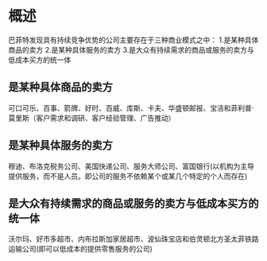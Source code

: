 # 概述
巴菲特发现具有持续竞争优势的公司主要存在于三种商业模式之中：
1.是某种具体商品的卖方
2.是某种具体服务的卖方
3.是大众有持续需求的商品或服务的卖方与低成本买方的统一体

## 是某种具体商品的卖方
可口可乐、百事、箭牌、好时、百威、库斯、卡夫、华盛顿邮报、宝洁和菲利普·莫里斯（客户需求和调研、客户经验管理、广告推动）

## 是某种具体服务的卖方
穆迪、布洛克税务公司、美国快递公司、服务大师公司、富国银行(以机构为主导提供服务，而不是人员。即公司的服务不依赖某个或某几个特定的个人而存在)

## 是大众有持续需求的商品或服务的卖方与低成本买方的统一体
沃尔玛、好市多超市、内布拉斯加家居超市、波仙珠宝店和伯灵顿北方圣太菲铁路运输公司(即可以低成本的提供零售服务的公司)


